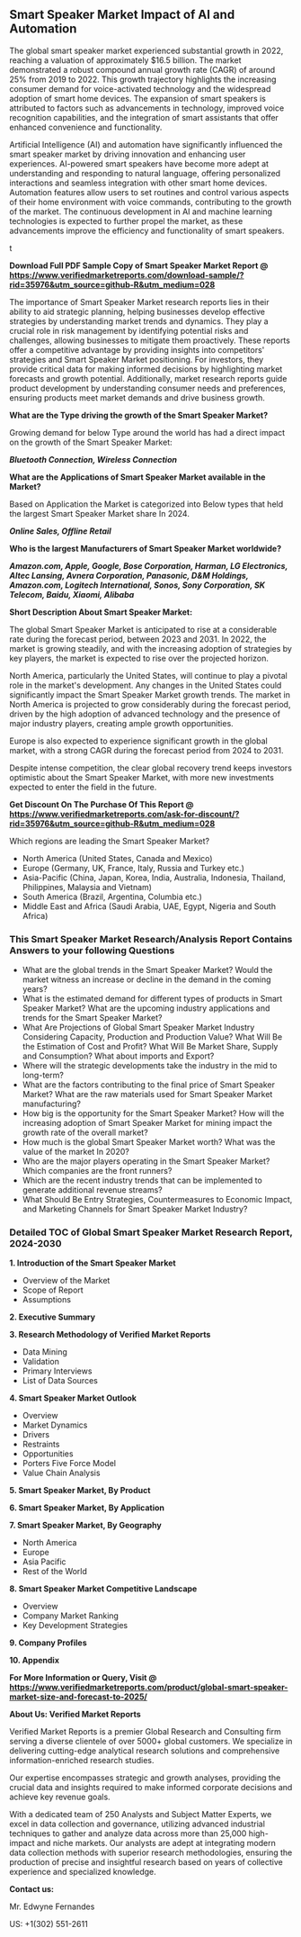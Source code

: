<h2>Smart Speaker Market Impact of AI and Automation</h2><p>The global smart speaker market experienced substantial growth in 2022, reaching a valuation of approximately $16.5 billion. The market demonstrated a robust compound annual growth rate (CAGR) of around 25% from 2019 to 2022. This growth trajectory highlights the increasing consumer demand for voice-activated technology and the widespread adoption of smart home devices. The expansion of smart speakers is attributed to factors such as advancements in technology, improved voice recognition capabilities, and the integration of smart assistants that offer enhanced convenience and functionality.</p><p>Artificial Intelligence (AI) and automation have significantly influenced the smart speaker market by driving innovation and enhancing user experiences. AI-powered smart speakers have become more adept at understanding and responding to natural language, offering personalized interactions and seamless integration with other smart home devices. Automation features allow users to set routines and control various aspects of their home environment with voice commands, contributing to the growth of the market. The continuous development in AI and machine learning technologies is expected to further propel the market, as these advancements improve the efficiency and functionality of smart speakers.</p>t</p><p id="" class=""><strong>Download Full PDF Sample Copy of Smart Speaker Market Report @ <a href="https://www.verifiedmarketreports.com/download-sample/?rid=35976&utm_source=github-R&utm_medium=028" target="_blank">https://www.verifiedmarketreports.com/download-sample/?rid=35976&utm_source=github-R&utm_medium=028</a></strong></p><p>The importance of&nbsp;Smart Speaker Market research reports lies in their ability to aid strategic planning, helping businesses develop effective strategies by understanding market trends and dynamics. They play a crucial role in risk management by identifying potential risks and challenges, allowing businesses to mitigate them proactively. These reports offer a competitive advantage by providing insights into competitors' strategies and Smart Speaker Market positioning. For investors, they provide critical data for making informed decisions by highlighting market forecasts and growth potential. Additionally, market research reports guide product development by understanding consumer needs and preferences, ensuring products meet market demands and drive business growth.</p><p><strong>What are the&nbsp;Type driving the growth of the Smart Speaker Market?</strong></p><p id="" class="">Growing demand for below Type around the world has had a direct impact on the growth of the Smart Speaker Market:</p><em><strong>Bluetooth Connection, Wireless Connection</strong></em></p><strong>What are the&nbsp;Applications&nbsp;of Smart Speaker Market available in the Market?</strong></p><p id="" class="">Based on Application the Market is categorized into Below types that held the largest Smart Speaker Market share In 2024.</p><em><strong>Online Sales, Offline Retail</strong></em></p><strong>Who is the largest Manufacturers of Smart Speaker Market worldwide?</strong></p><p><em><strong>Amazon.com, Apple, Google, Bose Corporation, Harman, LG Electronics, Altec Lansing, Avnera Corporation, Panasonic, D&M Holdings, Amazon.com, Logitech International, Sonos, Sony Corporation, SK Telecom, Baidu, Xiaomi, Alibaba</strong></em></p><p id="" class=""><strong>Short Description About Smart Speaker Market:</strong></p><p>The global Smart Speaker Market is anticipated to rise at a considerable rate during the forecast period, between 2023 and 2031. In 2022, the market is growing steadily, and with the increasing adoption of strategies by key players, the market is expected to rise over the projected horizon.</p><p>North America, particularly the United States, will continue to play a pivotal role in the market's development. Any changes in the United States could significantly impact the Smart Speaker Market growth trends. The market in North America is projected to grow considerably during the forecast period, driven by the high adoption of advanced technology and the presence of major industry players, creating ample growth opportunities.</p><p>Europe is also expected to experience significant growth in the global market, with a strong CAGR during the forecast period from 2024 to 2031.</p><p>Despite intense competition, the clear global recovery trend keeps investors optimistic about the Smart Speaker Market, with more new investments expected to enter the field in the future.</p><p id="" class=""><strong>Get Discount On The Purchase Of This Report @ <a href="https://www.verifiedmarketreports.com/ask-for-discount/?rid=35976&utm_source=github-R&utm_medium=028" target="_blank">https://www.verifiedmarketreports.com/ask-for-discount/?rid=35976&utm_source=github-R&utm_medium=028</a></strong></p>Which regions are leading the Smart Speaker Market?</p><ul><li>North America (United States, Canada and Mexico)</li><li>Europe (Germany, UK, France, Italy, Russia and Turkey etc.)</li><li>Asia-Pacific (China, Japan, Korea, India, Australia, Indonesia, Thailand, Philippines, Malaysia and Vietnam)</li><li>South America (Brazil, Argentina, Columbia etc.)</li><li>Middle East and Africa (Saudi Arabia, UAE, Egypt, Nigeria and South Africa)</li></ul><h3 id="" class="">This Smart Speaker Market Research/Analysis Report Contains Answers to your following Questions</h3><ul><li>What are the global trends in the Smart Speaker Market? Would the market witness an increase or decline in the demand in the coming years?</li><li>What is the estimated demand for different types of products in Smart Speaker Market? What are the upcoming industry applications and trends for the Smart Speaker Market?</li><li>What Are Projections of Global Smart Speaker Market Industry Considering Capacity, Production and Production Value? What Will Be the Estimation of Cost and Profit? What Will Be Market Share, Supply and Consumption? What about imports and Export?</li><li>Where will the strategic developments take the industry in the mid to long-term?</li><li>What are the factors contributing to the final price of Smart Speaker Market? What are the raw materials used for Smart Speaker Market manufacturing?</li><li>How big is the opportunity for the Smart Speaker Market? How will the increasing adoption of Smart Speaker Market for mining impact the growth rate of the overall market?</li><li>How much is the global Smart Speaker Market worth? What was the value of the market In 2020?</li><li>Who are the major players operating in the Smart Speaker Market? Which companies are the front runners?</li><li>Which are the recent industry trends that can be implemented to generate additional revenue streams?</li><li>What Should Be Entry Strategies, Countermeasures to Economic Impact, and Marketing Channels for Smart Speaker Market Industry?</li></ul><h3 id="" class="">Detailed TOC of Global Smart Speaker Market Research Report, 2024-2030</h3><p id="" class=""><strong>1. Introduction of the Smart Speaker Market</strong></p><ul><li>Overview of the Market</li><li>Scope of Report</li><li>Assumptions</li></ul><p id="" class=""><strong>2. Executive Summary</strong></p><p id="" class=""><strong>3. Research Methodology of Verified Market Reports</strong></p><ul><li>Data Mining</li><li>Validation</li><li>Primary Interviews</li><li>List of Data Sources</li></ul><p id="" class=""><strong>4. Smart Speaker Market Outlook</strong></p><ul><li>Overview</li><li>Market Dynamics</li><li>Drivers</li><li>Restraints</li><li>Opportunities</li><li>Porters Five Force Model</li><li>Value Chain Analysis</li></ul><p id="" class=""><strong>5. Smart Speaker Market, By Product</strong></p><p id="" class=""><strong>6. Smart Speaker Market, By Application</strong></p><p id="" class=""><strong>7. Smart Speaker Market, By Geography</strong></p><ul><li>North America</li><li>Europe</li><li>Asia Pacific</li><li>Rest of the World</li></ul><p id="" class=""><strong>8. Smart Speaker Market Competitive Landscape</strong></p><ul><li>Overview</li><li>Company Market Ranking</li><li>Key Development Strategies</li></ul><p id="" class=""><strong>9. Company Profiles</strong></p><p id="" class=""><strong>10. Appendix</strong></p><p id="" class=""><strong>For More Information or Query, Visit @ <a href="https://www.verifiedmarketreports.com/product/global-smart-speaker-market-size-and-forecast-to-2025/" target="_blank">https://www.verifiedmarketreports.com/product/global-smart-speaker-market-size-and-forecast-to-2025/</a></strong></p><p id="" class=""><strong>About Us: Verified Market Reports</strong></p><p id="" class="">Verified Market Reports is a premier Global Research and Consulting firm serving a diverse clientele of over 5000+ global customers. We specialize in delivering cutting-edge analytical research solutions and comprehensive information-enriched research studies.</p><p id="" class="">Our expertise encompasses strategic and growth analyses, providing the crucial data and insights required to make informed corporate decisions and achieve key revenue goals.</p><p id="" class="">With a dedicated team of 250 Analysts and Subject Matter Experts, we excel in data collection and governance, utilizing advanced industrial techniques to gather and analyze data across more than 25,000 high-impact and niche markets. Our analysts are adept at integrating modern data collection methods with superior research methodologies, ensuring the production of precise and insightful research based on years of collective experience and specialized knowledge.</p><p id="" class=""><strong>Contact us:</strong></p><p id="" class="">Mr. Edwyne Fernandes</p><p id="" class="">US: +1(302) 551-2611</p>